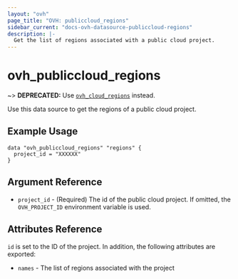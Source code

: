```yaml
---
layout: "ovh"
page_title: "OVH: publiccloud_regions"
sidebar_current: "docs-ovh-datasource-publiccloud-regions"
description: |-
  Get the list of regions associated with a public cloud project.
---
```


# ovh_publiccloud_regions

~> __DEPRECATED:__ Use [`ovh_cloud_regions`](./cloud_regions.html) instead.

Use this data source to get the regions of a public cloud project.

## Example Usage

```hcl
data "ovh_publiccloud_regions" "regions" {
  project_id = "XXXXXX"
}
```

## Argument Reference


* `project_id` - (Required) The id of the public cloud project. If omitted,
    the `OVH_PROJECT_ID` environment variable is used.


## Attributes Reference

`id` is set to the ID of the project. In addition, the following attributes
are exported:

* `names` - The list of regions associated with the project
